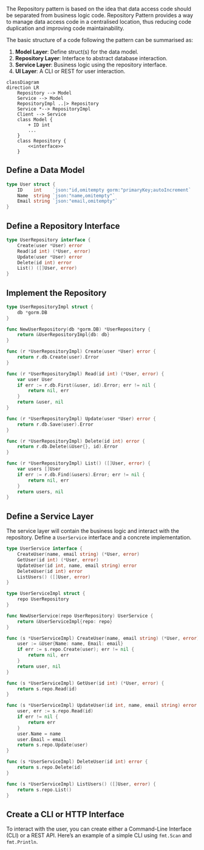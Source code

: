 The Repository pattern is based on the idea that data access code should be separated from business logic code. Repository Pattern provides a way to manage data access code in a centralised location, thus reducing code duplication and improving code maintainability.

The basic structure of a code following the pattern can be summarised as:
1. **Model Layer**: Define struct(s) for the data model.
2. **Repository Layer**: Interface to abstract database interaction.
3. **Service Layer**: Business logic using the repository interface.
4. **UI Layer**: A CLI or REST for user interaction.

```mermaid
classDiagram
direction LR
	Repository --> Model
	Service --> Model
	RepositoryImpl ..|> Repository
	Service *--> RepositoryImpl
	Client --> Service
	class Model {
		+ ID int
		...
	}
	class Repository {
		<<interface>>
	}
```

## Define a Data Model
```go
type User struct {
	ID    int    `json:"id,omitempty gorm:"primaryKey;autoIncrement`
	Name  string `json:"name,omitempty"`
	Email string `json:"email,omitempty"`
}
```
## Define a Repository Interface
```go
type UserRepository interface {
	Create(user *User) error
	Read(id int) (*User, error)
	Update(user *User) error
	Delete(id int) error
	List() ([]User, error)
}
```
## Implement the Repository
```go
type UserRepositoryImpl struct {
    db *gorm.DB
}

func NewUserRepository(db *gorm.DB) *UserRepository {
    return &UserRepositoryImpl{db: db}
}

func (r *UserRepositoryImpl) Create(user *User) error {
    return r.db.Create(user).Error
}

func (r *UserRepositoryImpl) Read(id int) (*User, error) {
    var user User
    if err := r.db.First(&user, id).Error; err != nil {
        return nil, err
    }
    return &user, nil
}

func (r *UserRepositoryImpl) Update(user *User) error {
    return r.db.Save(user).Error
}

func (r *UserRepositoryImpl) Delete(id int) error {
    return r.db.Delete(&User{}, id).Error
}

func (r *UserRepositoryImpl) List() ([]User, error) {
    var users []User
    if err := r.db.Find(&users).Error; err != nil {
        return nil, err
    }
    return users, nil
}
```
## Define a Service Layer
The service layer will contain the business logic and interact with the repository. Define a `UserService` interface and a concrete implementation.
```go
type UserService interface {
    CreateUser(name, email string) (*User, error)
    GetUser(id int) (*User, error)
    UpdateUser(id int, name, email string) error
    DeleteUser(id int) error
    ListUsers() ([]User, error)
}

type UserServiceImpl struct {
    repo UserRepository
}

func NewUserService(repo UserRepository) UserService {
    return &UserServiceImpl{repo: repo}
}

func (s *UserServiceImpl) CreateUser(name, email string) (*User, error) {
    user := &User{Name: name, Email: email}
    if err := s.repo.Create(user); err != nil {
        return nil, err
    }
    return user, nil
}

func (s *UserServiceImpl) GetUser(id int) (*User, error) {
    return s.repo.Read(id)
}

func (s *UserServiceImpl) UpdateUser(id int, name, email string) error {
    user, err := s.repo.Read(id)
    if err != nil {
        return err
    }
    user.Name = name
    user.Email = email
    return s.repo.Update(user)
}

func (s *UserServiceImpl) DeleteUser(id int) error {
    return s.repo.Delete(id)
}

func (s *UserServiceImpl) ListUsers() ([]User, error) {
    return s.repo.List()
}
```
## Create a CLI or HTTP Interface
To interact with the user, you can create either a Command-Line Interface (CLI) or a REST API. Here’s an example of a simple CLI using `fmt.Scan` and `fmt.Println`.
